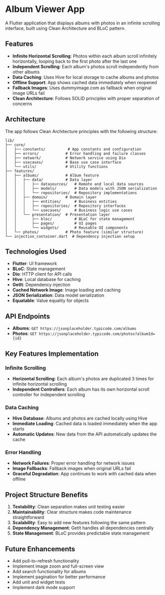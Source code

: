 # Album Viewer App

A Flutter application that displays albums with photos in an infinite scrolling interface, built using Clean Architecture and BLoC pattern.

## Features

- **Infinite Horizontal Scrolling**: Photos within each album scroll infinitely horizontally, looping back to the first photo after the last one
- **Independent Scrolling**: Each album's photos scroll independently from other albums
- **Data Caching**: Uses Hive for local storage to cache albums and photos
- **Offline Support**: App shows cached data immediately when reopened
- **Fallback Images**: Uses dummyimage.com as fallback when original image URLs fail
- **Clean Architecture**: Follows SOLID principles with proper separation of concerns

## Architecture

The app follows Clean Architecture principles with the following structure:

```
lib/
├── core/
│   ├── constants/          # App constants and configuration
│   ├── errors/            # Error handling and failure classes
│   ├── network/           # Network service using Dio
│   ├── usecases/          # Base use case interface
│   └── utils/             # Utility functions
├── features/
│   ├── albums/            # Album feature
│   │   ├── data/          # Data layer
│   │   │   ├── datasources/   # Remote and local data sources
│   │   │   ├── models/        # Data models with JSON serialization
│   │   │   └── repositories/  # Repository implementations
│   │   ├── domain/        # Domain layer
│   │   │   ├── entities/      # Business entities
│   │   │   ├── repositories/  # Repository interfaces
│   │   │   └── usecases/      # Business logic use cases
│   │   └── presentation/  # Presentation layer
│   │       ├── bloc/          # BLoC for state management
│   │       ├── pages/         # UI pages
│   │       └── widgets/       # Reusable UI components
│   └── photos/            # Photo feature (similar structure)
└── injection_container.dart  # Dependency injection setup
```

## Technologies Used

- **Flutter**: UI framework
- **BLoC**: State management
- **Dio**: HTTP client for API calls
- **Hive**: Local database for caching
- **GetIt**: Dependency injection
- **Cached Network Image**: Image loading and caching
- **JSON Serialization**: Data model serialization
- **Equatable**: Value equality for objects

## API Endpoints

- **Albums**: `GET https://jsonplaceholder.typicode.com/albums`
- **Photos**: `GET https://jsonplaceholder.typicode.com/photos?albumId={id}`

## Key Features Implementation

### Infinite Scrolling
- **Horizontal Scrolling**: Each album's photos are duplicated 3 times for infinite horizontal scrolling
- **Independent Controllers**: Each album has its own horizontal scroll controller for independent scrolling

### Data Caching
- **Hive Database**: Albums and photos are cached locally using Hive
- **Immediate Loading**: Cached data is loaded immediately when the app starts
- **Automatic Updates**: New data from the API automatically updates the cache

### Error Handling
- **Network Failures**: Proper error handling for network issues
- **Image Fallbacks**: Fallback images when original URLs fail
- **Graceful Degradation**: App continues to work with cached data when offline

## Project Structure Benefits

1. **Testability**: Clean separation makes unit testing easier
2. **Maintainability**: Clear structure makes code maintenance straightforward
3. **Scalability**: Easy to add new features following the same pattern
4. **Dependency Management**: GetIt handles all dependencies centrally
5. **State Management**: BLoC provides predictable state management

## Future Enhancements

- Add pull-to-refresh functionality
- Implement image zoom and full-screen view
- Add search functionality for albums
- Implement pagination for better performance
- Add unit and widget tests
- Implement dark mode support
